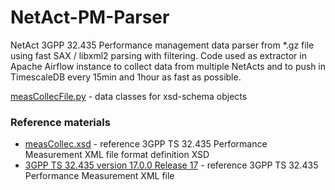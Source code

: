 # NetAct-PM-Parser
NetAct 3GPP 32.435 Performance management data parser from *.gz file using fast SAX / libxml2 parsing with filtering.
Code used as extractor in Apache Airflow instance to collect data from multiple NetActs and to push in TimescaleDB every 15min and 1hour as fast as possible.

[measCollecFile.py](./measCollecFile.py) - data classes for xsd-schema objects

### Reference materials
- [measCollec.xsd](./static/measCollec.xsd) - reference 3GPP TS 32.435 Performance Measurement XML file format definition XSD
- [3GPP TS 32.435 version 17.0.0 Release 17](https://portal.etsi.org/webapp/workprogram/Report_WorkItem.asp?WKI_ID=65243) - reference 3GPP TS 32.435 Performance Measurement XML file